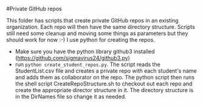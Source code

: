 #Private GitHub repos 

This folder has scripts that create private GitHub repos in an existing organization. Each repo will then have the same directory structure. Scripts still need some cleanup and moving some things as parameters but they should work for now :-) I use python for creating the repos.

- Make sure you have the python library github3 installed (https://github.com/sigmavirus24/github3.py)
- run `python create_student_repos.py`. The script reads the StudentList.csv file and creates a private repo with each student's name and adds them as collaborator on the repo. The python script then runs the shell script CreateRepoStructure.sh to checkout out each repo and create the appropriate director structure in it. The directory structure is in the DirNames file so change it as needed.